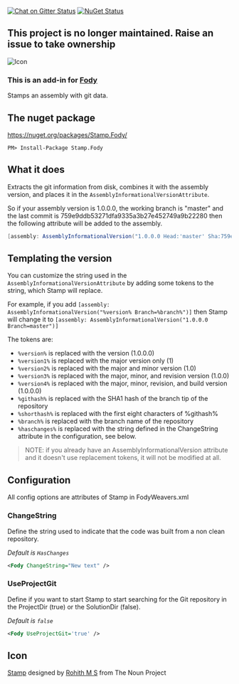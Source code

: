 [![Chat on Gitter Status](https://img.shields.io/gitter/room/fody/fody.svg?style=flat)](https://gitter.im/Fody)
[![NuGet Status](http://img.shields.io/nuget/v/Stamp.Fody.svg?style=flat)](https://www.nuget.org/packages/Stamp.Fody/)


## This project is no longer maintained. Raise an issue to take ownership


![Icon](https://raw.github.com/Fody/Stamp/master/Icons/package_icon.png)

### This is an add-in for [Fody](https://github.com/Fody/Fody/) 

Stamps an assembly with git data.


## The nuget package

https://nuget.org/packages/Stamp.Fody/

    PM> Install-Package Stamp.Fody


## What it does 

Extracts the git information from disk, combines it with the assembly version, and places it in the `AssemblyInformationalVersionAttribute`.

So if your assembly version is 1.0.0.0, the working branch is "master" and the last commit is 759e9ddb53271dfa9335a3b27e452749a9b22280 then the following attribute will be added to the assembly.

```c#
[assembly: AssemblyInformationalVersion("1.0.0.0 Head:'master' Sha:759e9ddb53271dfa9335a3b27e452749a9b22280")]
```


## Templating the version

You can customize the string used in the `AssemblyInformationalVersionAttribute` by adding some tokens to the string, which Stamp will replace.

For example, if you add `[assembly: AssemblyInformationalVersion("%version% Branch=%branch%")]` then Stamp will change it to `[assembly: AssemblyInformationalVersion("1.0.0.0 Branch=master")]`

The tokens are:
- `%version%` is replaced with the version (1.0.0.0)
- `%version1%` is replaced with the major version only (1)
- `%version2%` is replaced with the major and minor version (1.0)
- `%version3%` is replaced with the major, minor, and revision version (1.0.0)
- `%version4%` is replaced with the major, minor, revision, and build version (1.0.0.0)
- `%githash%` is replaced with the SHA1 hash of the branch tip of the repository
- `%shorthash%` is replaced with the first eight characters of %githash%
- `%branch%` is replaced with the branch name of the repository
- `%haschanges%` is replaced with the string defined in the ChangeString attribute in the configuration, see below.

> NOTE: if you already have an AssemblyInformationalVersion attribute and it doesn't use replacement tokens, it will not be modified at all.


## Configuration

All config options are attributes of Stamp in FodyWeavers.xml


### ChangeString

Define the string used to indicate that the code was built from a non clean repository.

*Default is `HasChanges`*

```xml
<Fody ChangeString="New text" />
```


### UseProjectGit

Define if you want to start Stamp to start searching for the Git repository in the ProjectDir (true) or the SolutionDir (false).

*Default is `false`*

```xml
<Fody UseProjectGit='true' />
```


## Icon

<a href="http://thenounproject.com/noun/stamp/#icon-No8787" target="_blank">Stamp</a> designed by <a href="http://thenounproject.com/rohithdezinr" target="_blank">Rohith M S</a> from The Noun Project
